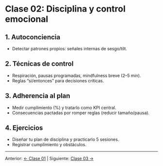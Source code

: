 # Clase 02: Disciplina y control emocional

## 1. Autoconciencia
- Detectar patrones propios: señales internas de sesgo/tilt.

## 2. Técnicas de control
- Respiración, pausas programadas, mindfulness breve (2–5 min).
- Reglas “si/entonces” para decisiones críticas.

## 3. Adherencia al plan
- Medir cumplimiento (%) y tratarlo como KPI central.
- Consecuencias pactadas por romper reglas (reducir tamaño/pausa).

## 4. Ejercicios
- Diseñar tu plan de disciplina y practicarlo 5 sesiones.
- Registrar cumplimiento y obstáculos.

---
Anterior: [← Clase 01](Clase_01_Emociones_Comunes.md) | Siguiente: [Clase 03 →](Clase_03_Mentalidad_Ganadora_y_Resiliencia.md)
